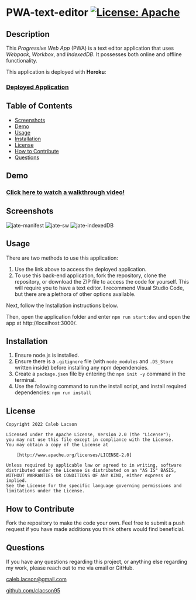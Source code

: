 # PWA-text-editor [![License: Apache](https://img.shields.io/badge/License-Apache_2.0-blue.svg)](https://opensource.org/licenses/Apache-2.0)

## Description
This *Progressive Web App* (PWA) is a text editor application that uses *Webpack*, *Workbox*, and *IndexedDB*. It possesses both online and offline functionality. 

This application is deployed with **Heroku**:
### [Deployed Application](https://pwa-jate-text-editor.herokuapp.com/)

## Table of Contents
* [Screenshots](#screenshots)
* [Demo](#demo)
* [Usage](#usage)
* [Installation](#installation)
* [License](#license)
* [How to Contribute](#how-to-contribute)
* [Questions](#questions)

## Demo
### [Click here to watch a walkthrough video!](https://watch.screencastify.com/v/ObTVBnqg6WWuLbhiXnUv)

## Screenshots
![jate-manifest](https://user-images.githubusercontent.com/108302822/208798124-207783cc-3751-4e6e-80b8-fbb0c9a9260f.png)
![jate-sw](https://user-images.githubusercontent.com/108302822/208798139-93689ba9-567c-4d11-9a1f-35aa4f5a40a8.png)
![jate-indexedDB](https://user-images.githubusercontent.com/108302822/208798148-e4eb0049-cac8-416e-8fac-86997ada0cf3.png)

## Usage

There are two methods to use this application:

1. Use the link above to access the deployed application.
2. To use this back-end application, fork the repository, clone the repository, or download the ZIP file to access the code for yourself. This will require you to have a text editor. I recommend Visual Studio Code, but there are a plethora of other options available.

Next, follow the Installation instructions below.

Then, open the application folder and enter `npm run start:dev` and open the app at http://localhost:3000/.

## Installation
1. Ensure node.js is installed. 
2. Ensure there is a `.gitignore` file (with `node_modules` and `.DS_Store` written inside) before installing any npm dependencies. 
3. Create a `package.json` file by entering the `npm init -y` command in the terminal. 
4. Use the following command to run the install script, and install required dependencies: `npm run install`

## License

    Copyright 2022 Caleb Lacson

    Licensed under the Apache License, Version 2.0 (the "License");
    you may not use this file except in compliance with the License.
    You may obtain a copy of the License at

        [http://www.apache.org/licenses/LICENSE-2.0]

    Unless required by applicable law or agreed to in writing, software
    distributed under the License is distributed on an "AS IS" BASIS,
    WITHOUT WARRANTIES OR CONDITIONS OF ANY KIND, either express or implied.
    See the License for the specific language governing permissions and
    limitations under the License.

## How to Contribute
Fork the repository to make the code your own. Feel free to submit a push request if you have made additions you think others would find beneficial.

## Questions
If you have any questions regarding this project, or anything else regarding my work, please reach out to me via email or GitHub.

[caleb.lacson@gmail.com](caleb.lacson@gmail.com)
  
[github.com/clacson95](github.com/clacson95)
